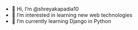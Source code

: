 - 👋 Hi, I’m @shreyakapadia10
- 👀 I’m interested in learning new web technologies
- 🌱 I’m currently learning Django in Python

<!---
shreyakapadia10/shreyakapadia10 is a ✨ special ✨ repository because its `README.md` (this file) appears on your GitHub profile.
You can click the Preview link to take a look at your changes.
--->
